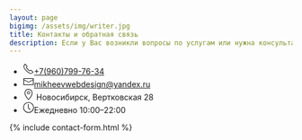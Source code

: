 ```yaml
---
layout: page
bigimg: /assets/img/writer.jpg
title: Контакты и обратная связь
description: Если у Вас возникли вопросы по услугам или нужна консультация, воспользуйтесь удобным способом для связи
---
```


<div><ul class="uk-list uk-text-small"><li><a class="uk-link-muted" href="tel:+7(960)799-76-34"><span class="uk-margin-small-right uk-icon" uk-icon="receiver"><svg width="20" height="20" viewBox="0 0 20 20" xmlns="http://www.w3.org/2000/svg"> <path fill="none" stroke="#000" stroke-width="1.01" d="M6.189,13.611C8.134,15.525 11.097,18.239 13.867,18.257C16.47,18.275 18.2,16.241 18.2,16.241L14.509,12.551L11.539,13.639L6.189,8.29L7.313,5.355L3.76,1.8C3.76,1.8 1.732,3.537 1.7,6.092C1.667,8.809 4.347,11.738 6.189,13.611"></path></svg></span><span class="tm-pseudo">+7(960)799-76-34</span></a></li><li><a class="uk-link-muted" href="mailto:mikheevwebdesign@yandex.ru"><span class="uk-margin-small-right uk-icon" uk-icon="mail"><svg width="20" height="20" viewBox="0 0 20 20" xmlns="http://www.w3.org/2000/svg"> <polyline fill="none" stroke="#000" points="1.4,6.5 10,11 18.6,6.5"></polyline> <path d="M 1,4 1,16 19,16 19,4 1,4 Z M 18,15 2,15 2,5 18,5 18,15 Z"></path></svg></span><span class="tm-pseudo">mikheevwebdesign@yandex.ru</span></a></li><li><div class="uk-text-muted"><span class="uk-margin-small-right uk-icon" uk-icon="location"><svg width="20" height="20" viewBox="0 0 20 20" xmlns="http://www.w3.org/2000/svg"> <path fill="none" stroke="#000" stroke-width="1.01" d="M10,0.5 C6.41,0.5 3.5,3.39 3.5,6.98 C3.5,11.83 10,19 10,19 C10,19 16.5,11.83 16.5,6.98 C16.5,3.39 13.59,0.5 10,0.5 L10,0.5 Z"></path> <circle fill="none" stroke="#000" cx="10" cy="6.8" r="2.3"></circle></svg></span><span> Новосибирск, Вертковская&nbsp;28</span></div></li><li><div class="uk-text-muted"><span class="uk-margin-small-right uk-icon" uk-icon="clock"><svg width="20" height="20" viewBox="0 0 20 20" xmlns="http://www.w3.org/2000/svg"> <circle fill="none" stroke="#000" stroke-width="1.1" cx="10" cy="10" r="9"></circle> <rect x="9" y="4" width="1" height="7"></rect> <path fill="none" stroke="#000" stroke-width="1.1" d="M13.018,14.197 L9.445,10.625"></path></svg></span><span>Ежедневно  10:00–22:00</span></div></li></ul></div>

{% include contact-form.html %}

